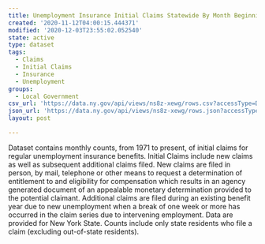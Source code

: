 ```yaml
---
title: Unemployment Insurance Initial Claims Statewide By Month Beginning 1971
created: '2020-11-12T04:00:15.444371'
modified: '2020-12-03T23:55:02.052540'
state: active
type: dataset
tags:
  - Claims
  - Initial Claims
  - Insurance
  - Unemployment
groups:
  - Local Government
csv_url: 'https://data.ny.gov/api/views/ns8z-xewg/rows.csv?accessType=DOWNLOAD'
json_url: 'https://data.ny.gov/api/views/ns8z-xewg/rows.json?accessType=DOWNLOAD'
layout: post

---
```

Dataset contains monthly counts, from 1971 to present, of initial claims for regular unemployment insurance benefits.
Initial Claims include new claims as well as subsequent additional claims filed. New claims are filed in person, by mail, telephone or other means to request a determination of entitlement to and eligibility for compensation which results in an agency generated document of an appealable monetary determination provided to the potential claimant. Additional claims are filed during an existing benefit year due to new unemployment when a break of one week or more has occurred in the claim series due to intervening employment.
Data are provided for New York State. Counts include only state residents who file a claim (excluding out-of-state residents).
